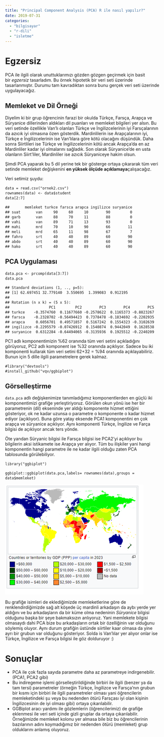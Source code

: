 ```yaml
---
title: "Principal Component Analysis (PCA) R ile nasıl yapılır?"
date: 2019-07-31
categories: 
  - "bilgisayar"
  - "r-dili"
  - "isletme"
---
```


# Egzersiz

PCA ile ilgili olarak unuttuklarımızı gözden gözgen geçirmek için basit bir _egzersiz_ tasarladım. Bu örnek hipotetik bir veri seti üzerinde tasarlanmıştır. Durumu tam kavradıktan sonra bunu gerçek veri seti üzerinde uygulayacağız.

## Memleket ve Dil Örneği

Diyelim ki bir grup öğrencinin farazi bir okulda Türkçe, Farsça, Arapça ve Süryanice dillerinden aldıkları dil puanları ve memleket bilgileri yer alsın. Bu veri setinde özellikle Van’lı olanları Türkçe ve İngilizcelerinin iyi Farsçalarının da azıcık iyi olmasına özen gösterdik. Mardinlilerin ise Arapçalarının iyi, Türkçe e İngilizcelerinin ise Van’lılara göre kötü olacağını düşündük. Daha sonra Siirtlileri ise Türkçe ve İngilizcelerinin kötü ancak Arapça’da en az Mardinliler kadar iyi olmalarını sağladık. Son olarak Süryanice’de en usta olanların Siirt’liler, Mardinliler ise azıcık Süryaniceye hakim olsun.

Şimdi PCA yaparak bu 5 dil yerine tek bir gösterge ortaya çıkararak tüm veri setinde memleket değişkenini **en yüksek ölçüde açıklamaya**çalışacağız.

Veri setimiz şuydu:

```
data = read.csv("ornek2.csv")
rownames(data) <- data$student
data[2:7]
```

```
##       memleket turkce farsca arapca ingilizce suryanice
## suat       van     90     60     10        90         0
## garb       van     88     70     11        88         0
## vahi       van     89     71     13        93         0
## mahi       mrd     70     10     90        66        11
## meli       mrd     65     11     98        67         7
## fahro      srt     40     40     89        60        90
## abdo       srt     40     40     89        60        90
## hako       srt     40     40     89        60        90
```

## PCA Uygulaması

```
data.pca <- prcomp(data[3:7])
data.pca
```

```
## Standard deviations (1, .., p=5):
## [1] 62.697451 32.779140  3.550695  1.399083  0.912195
## 
## Rotation (n x k) = (5 x 5):
##                  PC1         PC2        PC3        PC4        PC5
## turkce    -0.3574760  0.11677660 -0.2578622  0.1165373 -0.8823267
## farsca    -0.2328702 -0.56494423  0.7378478 -0.1834692 -0.2202935
## arapca     0.6056701  0.49571857  0.5167242  0.1554323 -0.3102639
## ingilizce -0.2295579 -0.07426912  0.1540874  0.9442049  0.1628538
## suryanice  0.6312284 -0.64494065 -0.3135936  0.1925512 -0.2240209
```

PC1 adlı komponentimizin %62 oranında tüm veri setini açıkladığını görüyoruz, PC2 adlı komponent ise %32 oranında açıklıyor. Sadece bu iki komponenti kullarak tüm veri setini 62+32 = %94 oranında açıklayabiliriz. Bunun için 5 dille ilgili parametrelere gerek kalmaz.

```
#library("devtools")
#install_github("vqv/ggbiplot")
```

## Görselleştirme

`data.pca` adlı değişkenimize tanımladığımız komponentlerden en güçlü iki komponentimizi grafiğe yerleştiriyoruz. Görülen okun yönü ise her bir parametrenin (dil) ekseninde yer aldığı komponente hizmet ettiğini gösteriyor, ok ne kadar uzunsa o parametre o komponente o kadar hizmet ediyor (açıklıyor). Buna göre yatay eksende PCA1 komponentini en çok arapça ve süryanice açıklıyor. Aynı komponenti Türkçe, İngilize ve Farça bilgisi de açıklıyor ancak ters yönde.

Öte yandan Süryanic bilgisi ile Farsça bilgisi ise PCA2’yi açıklıyor bu bilgilerin aksi istikamete ise Arapça yer alıyor. Tüm bu ilişkiler yani hangi komponentin hangi parametre ile ne kadar ilgili olduğu zaten PCA tablosunda görülebiliyor.

```
library("ggbiplot")
```

```
ggbiplot::ggbiplot(data.pca,labels= rownames(data),groups = data$memleket)
```

![](/images/image.png)

Bu grafiğe isimleri de eklediğimizde memleketlerine göre de renklendirdiğimizde sağ alt köşede üç mardinli arkadaşın da aybı yerde yer aldığını ve bu arkadaşların da bir küme olma nedeninin _Süryanice_ bilgisi olduğunu başka bir şeye bakmaksızın anlıyoruz. Yani memlekete bilgisi olmasaydı dahi PCA bize bu arkadaşların ortak bir özelliğinin var olduğunu söylemiş oluyor. Aynı durum grafiğin üstünde siirtiler kaar olmasa da yine ayrı bir grubun var olduğunu gösteriyor. Solda is Van’lılar yer alıyor onlar ise Türkçe, İngilizce ve Farsça bilgisi ile göz dolduruyor :)

# Sonuçlar

- PCA ile çok fazla sayıda parametre daha az parametreye indirgenebilir. (PCA1, PCA2 gibi)
- Bu indiregeme işlemi görselleştirildiğinde birbiri ile ilgili (benzer ya da tam tersi) parametreler (örneğin Türkçe, İngilizce ve Farsça’nın grubun bir kısmı için birbiri ile ilgili parametreler olması yani öğrencilerin memleketindeki şu veya bu nedenden ötürü Farsçası iyi olan kişinin İngilizcesinin de iyi olması gibi) ortaya çıkarılabilir.
- GGBiplot aracı yardımı ile gözlemlerin (öğrencilerimiz) de grafiğe eklenmesi ile veri seti içinde gizli gruplar da ortaya çıkarılabilir. Örneğimizde memleket kolonu yer almasa bile biz bu öğrencilerinin bazılarının adını koymadığımız bir nedenden ötürü (memleket) grup olduklarını anlamış oluyoruz.
